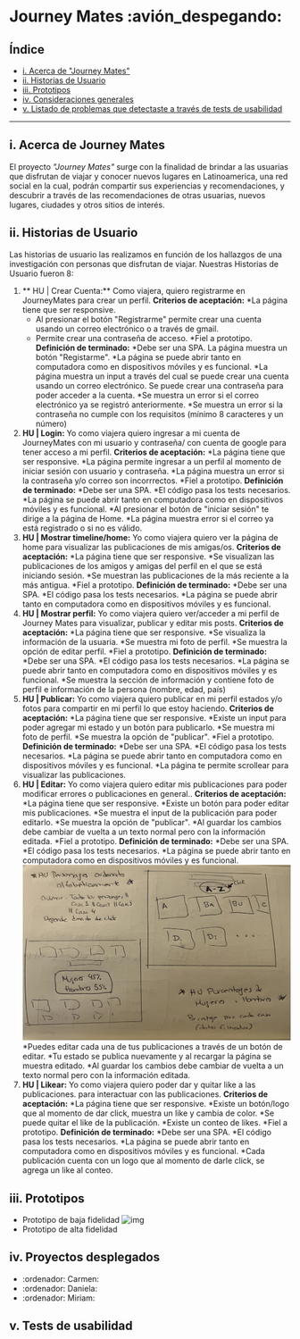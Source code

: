 # Journey Mates :avión_despegando:
## Índice
* [i. Acerca de "Journey Mates"](#1-acerca-de-Journey_Mates)
* [ii. Historias de Usuario](#2-historias-de-usuario)
* [iii. Prototipos](#3-prototipos)
* [iv. Consideraciones generales](#4-consideraciones-generales)
* [v. Listado de problemas que detectaste a través de tests de usabilidad](#v-listado-de-problemas-que-detectaste-a-través-de-tests-de-usabilidad)
***
## i. Acerca de Journey Mates
El proyecto _"Journey Mates"_ surge con la finalidad de brindar a las usuarias que disfrutan de viajar y conocer nuevos lugares en Latinoamerica, una red social en la cual, podrán compartir sus experiencias y recomendaciones, y descubrir a través de las recomendaciones de otras usuarias, nuevos lugares, ciudades y otros sitios de interés.
## ii. Historias de Usuario
Las historias de usuario las realizamos en función de los hallazgos de una investigación con personas que disfrutan de viajar.
Nuestras Historias de Usuario fueron 8:
1. ** HU | Crear Cuenta:** Como viajera, quiero registrarme en JourneyMates para crear un perfil.
**Criterios de aceptación:**
    *La página tiene que ser responsive.
    * Al presionar el botón "Registrarme" permite crear una cuenta usando un correo electrónico o a través de gmail.
    * Permite crear una contraseña de acceso.
    *Fiel a prototipo.
**Definición de terminado:**
    *Debe ser una SPA.
    La página muestra un botón "Registarme".
    *La página se puede abrir tanto en computadora como en dispositivos móviles y es funcional.
    *La página muestra un input a través del cual se puede crear una cuenta usando un correo electrónico.
    Se puede crear una contraseña para poder acceder a la cuenta.
    *Se muestra un error si el correo electrónico ya se registró anteriormente.
    *Se muestra un error si la contraseña no cumple con los requisitos (mínimo 8 caracteres y un número)
  2. **HU | Login:** Yo como viajera quiero ingresar a mi cuenta de JourneyMates con mi usuario y contraseña/ con cuenta de google para tener acceso a mi perfil.
**Criterios de aceptación:**
    *La página tiene que ser responsive.
    *La página permite ingresar a un perfil al momento de iniciar sesión con usuario y contraseña.
    *La página muestra un error si la contraseña y/o correo son incorrrectos.
    *Fiel a prototipo.
**Definición de terminado:**
    *Debe ser una SPA.
    *El código pasa los tests necesarios.
    *La página se puede abrir tanto en computadora como en dispositivos móviles y es funcional.
    *Al presionar el botón de "iniciar sesión" te dirige a la página de Home.
    *La página muestra error si el correo ya está registrado o si no es válido.
3. **HU | Mostrar timeline/home:** Yo como viajera quiero ver la página de home para visualizar las publicaciones de mis amigas/os.
**Criterios de aceptación:**
    *La página tiene que ser responsive.
    *Se visualizan las publicaciones de los amigos y amigas del perfil en el que se está iniciando sesión.
    *Se muestran las publicaciones de la más reciente a la más antigua.
    *Fiel a prototipo.
**Definición de terminado:**
    *Debe ser una SPA.
    *El código pasa los tests necesarios.
    *La página se puede abrir tanto en computadora como en dispositivos móviles y es funcional.
4. **HU | Mostrar perfil:** Yo como viajera quiero ver/acceder a mi perfil de Journey Mates para visualizar, publicar y editar mis posts.
**Criterios de aceptación:**
    *La página tiene que ser responsive.
    *Se visualiza la información de la usuaria.
    *Se muestra mi foto de perfil.
    *Se muestra la opción de editar perfil.
    *Fiel a prototipo.
**Definición de terminado:**
    *Debe ser una SPA.
    *El código pasa los tests necesarios.
    *La página se puede abrir tanto en computadora como en dispositivos móviles y es funcional.
    *Se muestra la sección de información y contiene foto de perfil e información de la persona (nombre, edad, país)
5. **HU | Publicar:** Yo como viajera quiero publicar en mi perfil estados y/o fotos
para compartir en mi perfil lo que estoy haciendo.
**Criterios de aceptación:**
    *La página tiene que ser responsive.
    *Existe un input para poder agregar mi estado y un botón para publicarlo.
    *Se muestra mi foto de perfil.
    *Se muestra la opción de "publicar".
    *Fiel a prototipo.
**Definición de terminado:**
    *Debe ser una SPA.
    *El código pasa los tests necesarios.
    *La página se puede abrir tanto en computadora como en dispositivos móviles y es funcional.
    *La página te permite scrollear para visualizar las publicaciones.
6. **HU | Editar:** Yo como viajera quiero editar mis publicaciones para poder modificar errores o publicaciones en general..
**Criterios de aceptación:**
    *La página tiene que ser responsive.
    *Existe un botón para poder editar mis publicaciones.
    *Se muestra el input de la publicación para poder editarlo.
    *Se muestra la opción de "publicar".
    *Al guardar los cambios debe cambiar de vuelta a un texto normal pero con la información editada.
    *Fiel a prototipo.
**Definición de terminado:**
    *Debe ser una SPA.
    *El código pasa los tests necesarios.
    *La página se puede abrir tanto en computadora como en dispositivos móviles y es funcional.![](https://github.com/dvnielx/DEV002-data-lovers/blob/main/src/images/Prototipos/HU%20Orden%20A-Z%20y%20HU%20Porcentajes.png)
    *Puedes editar cada una de tus publicaciones a través de un botón de editar.
    *Tu estado se publica nuevamente y al recargar la página se muestra editado.
    *Al guardar los cambios debe cambiar de vuelta a un texto normal pero con la información editada.
7. **HU | Likear:** Yo como viajera quiero poder dar y quitar like a las publicaciones.
para interactuar con las publicaciones.
**Criterios de aceptación:**
    *La página tiene que ser responsive.
    *Existe un botón/logo que al momento de dar click, muestra un like y cambia de color.
    *Se puede quitar el like de la publicación.
    *Existe un conteo de likes.
    *Fiel a prototipo.
**Definición de terminado:**
    *Debe ser una SPA.
    *El código pasa los tests necesarios.
    *La página se puede abrir tanto en computadora como en dispositivos móviles y es funcional.
    *Cada publicación cuenta con un logo que al momento de darle click, se agrega un like al conteo.
## iii. Prototipos
* Prototipo de baja fidelidad
![img](./src/images/)
* Prototipo de alta fidelidad
## iv. Proyectos desplegados
* :ordenador: Carmen:
* :ordenador: Daniela:
* :ordenador: Miriam:
## v. Tests de usabilidad